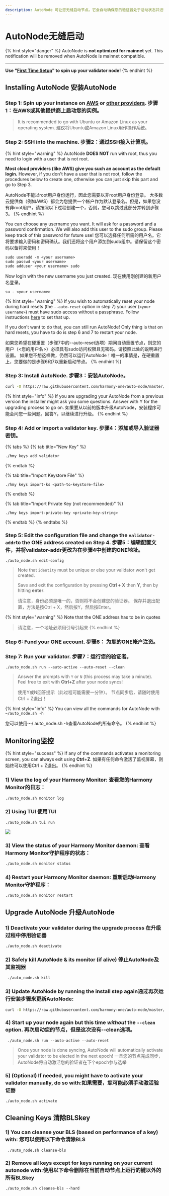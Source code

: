 ```yaml
---
description: AutoNode 可让您无缝启动节点。它会自动确保您的验证器处于活动状态并进行签名，并在硬
---
```


# AutoNode无缝启动

{% hint style="danger" %}
AutoNode is **not optimized for mainnet** yet. This notification will be removed when AutoNode is mainnet compatible.   
****  
**Use "**[**First Time Setup**](first-time-setup/)**" to spin up your validator node!** 
{% endhint %}

## **Installing AutoNode** 安装AutoNode

### **Step 1:** Spin up your instance on [AWS](cloud-guides/aws.md) or [other providers](https://docs.harmony.one/home/validators/first-time-setup/cloud-guides). 步骤1：在AWS或其他提供商上启动您的实例。

> It is recommended to go with Ubuntu or Amazon Linux as your operating system. 建议将Ubuntu或Amazon Linux用作操作系统。

### **Step 2:** SSH into the machine. 步骤2：通过SSH接入计算机。

{% hint style="warning" %}
AutoNode **DOES NOT** run with root, thus you need to login with a user that is not root.

**Most cloud providers \(like AWS\) give you such an account as the default login.** However, if you don't have a user that is not root, follow the procedures below to create one, otherwise you can just skip this part and go to Step 3.

AutoNode不能以root用户身份运行，因此您需要以非root用户身份登录。 大多数云提供商（例如AWS）都会为您提供一个帐户作为默认登录名。但是，如果您没有非root用户，请按照以下过程创建一个，否则，您可以跳过此部分并转到步骤3。
{% endhint %}

You can choose any username you want. It will ask for a password and a password confirmation. We will also add this user to the sudo group. Please keep track of this password for future use! 您可以选择任何所需的用户名。它将要求输入密码和密码确认。我们还将这个用户添加到sudo组中。请保留这个密码以备将来使用！

```text
sudo useradd -m <your username>
sudo passwd <your username>
sudo adduser <your username> sudo
```

Now login with the new username you just created. 现在使用刚创建的新用户名登录。

```text
su - <your username>
```

{% hint style="warning" %}
If you wish to automatically reset your node during hard resets \(the `--auto-reset` option in step 7\) your user \(`<your username>`\) must have sudo access without a passphrase. Follow instructions [here](https://www.cyberciti.biz/faq/linux-unix-running-sudo-command-without-a-password/) to set that up.

If you don't want to do that, you can still run AutoNode! Only thing is that on hard resets, you have to do is step 6 and 7 to restart your node.

如果您希望在硬重置（步骤7中的--auto-reset选项）期间自动重置节点，则您的用户（&lt;您的用户名&gt;）必须具有sudo访问权限且无密码。请按照此处的说明进行设置。 如果您不想这样做，仍然可以运行AutoNode！唯一的事情是，在硬重置上，您要做的是步骤6和7以重新启动节点。
{% endhint %}

### **Step 3:** Install AutoNode. 步骤3：安装AutoNode。

```bash
curl -O https://raw.githubusercontent.com/harmony-one/auto-node/master/scripts/install.sh && chmod +x ./install.sh && ./install.sh && rm ./install.sh
```

{% hint style="info" %}
If you are upgrading your AutoNode from a previous version the installer might ask you some questions. Answer with Y for the upgrading process to go on.  如果要从以前的版本升级AutoNode，安装程序可能会问您一些问题。回答Y，以继续进行升级。
{% endhint %}

### **Step 4:** Add or import a validator key. 步骤4：添加或导入验证器密钥。

{% tabs %}
{% tab title="New Key" %}
```bash
./hmy keys add validator
```
{% endtab %}

{% tab title="Import Keystore File" %}
```text
./hmy keys import-ks <path-to-keystore-file>
```
{% endtab %}

{% tab title="Import Private Key \(not recommended\)" %}
```text
./hmy keys import-private-key <private-key-string>
```
{% endtab %}
{% endtabs %}

### **Step 5:** Edit the configuration file and change the `validator-addr`to the ONE address created on Step 4. 步骤5：编辑配置文件，并将validator-addr更改为在步骤4中创建的ONE地址。

```text
./auto_node.sh edit-config
```

> Note that `identity` must be unique or else your validator won't get created.
>
> Save and exit the configuration by pressing **Ctrl + X** then **Y**, then by hitting **enter**.
>
> 请注意，身份必须是唯一的，否则将不会创建您的验证器。 保存并退出配置，方法是按Ctrl + X，然后按Y，然后按Enter。

{% hint style="warning" %}
Note that the ONE address has to be in quotes 

> 请注意，一个地址必须用引号引起来
{% endhint %}

### **Step 6:** Fund your ONE account. 步骤6： 为您的ONE帐户注资。

### **Step 7:** Run your validator. 步骤7：运行您的验证者。

```text
./auto_node.sh run --auto-active --auto-reset --clean
```

> Answer the prompts with `Y` or `N` \(this process may take a minute\).  
> Feel free to exit with **Ctrl+Z** after your node syncs!
>
> 使用Y或N回答提示（此过程可能需要一分钟）。 节点同步后，请随时使用Ctrl + Z退出！

{% hint style="info" %}
You can view all the commands for AutoNode with `~/auto_node.sh -h`

您可以使用〜/ auto\_node.sh -h查看AutoNode的所有命令。
{% endhint %}

## **Monitoring**监控

{% hint style="success" %}
If any of the commands activates a monitoring screen, you can always exit using **Ctrl**+**Z**. 如果有任何命令激活了监视屏幕，则始终可以使用Ctrl + Z退出。
{% endhint %}

### **1\) View the log of your Harmony Monitor:** 查看您的Harmony Monitor的日志：

```text
./auto_node.sh monitor log
```

### 2\) Using TUI 使用TUI

```text
./auto_node.sh tui run
```

![](../.gitbook/assets/image-76.png)

### 3\) View the status of your Harmony Monitor daemon: 查看Harmony Monitor守护程序的状态：

```text
./auto_node.sh monitor status
```

### 4\) Restart your Harmony Monitor daemon: 重新启动Harmony Monitor守护程序：

```text
./auto_node.sh monitor restart
```

## Upgrade AutoNode 升级AutoNode

### 1\) Deactivate your validator during the upgrade process 在升级过程中停用验证器

```text
./auto_node.sh deactivate
```

### 2\) Safely kill AutoNode & its monitor \(if alive\) 停止AutoNode及其监视器

```text
 ./auto_node.sh kill
```

### 3\) Update AutoNode by running the install step again通过再次运行安装步骤来更新AutoNode:

```bash
curl -O https://raw.githubusercontent.com/harmony-one/auto-node/master/scripts/install.sh && chmod +x ./install.sh && ./install.sh && rm ./install.sh
```

### 4\) Start up your node again but this time _without_ the `--clean` option. 再次启动您的节点，但是这次没有--clean选项。

```text
 ./auto_node.sh run --auto-active --auto-reset
```

> Once your node is done syncing, AutoNode will automatically activate your validator to be elected in the next epoch! 一旦您的节点完成同步，AutoNode将自动激活您的验证者在下个epoch参与选举

### 5\) \(Optional\) If needed, you might have to activate your validator manually, do so with:如果需要，您可能必须手动激活验证器

```text
./auto_node.sh activate
```

## Cleaning Keys 清除BLSkey

### 1\) You can cleanse your BLS \(based on performance of a key\) with: 您可以使用以下命令清除BLS

```text
 ./auto_node.sh cleanse-bls
```

### 2\) Remove all keys except for keys running on your current autonode with:使用以下命令删除在当前自动节点上运行的键以外的所有BLSkey

```text
./auto_node.sh cleanse-bls --hard
```

## 

